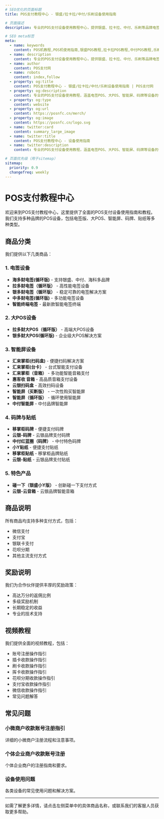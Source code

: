 ```yaml
---
# SEO优化的页面标题
title: POS支付教程中心 - 银盛/拉卡拉/中付/乐刷设备使用指南

# 页面描述
description: 专业的POS支付设备使用教程中心，提供银盛、拉卡拉、中付、乐刷等品牌电签POS、大POS、智能屏、码牌、贴纸等设备的详细操作指南和使用教程

# SEO meta标签
meta:
  - name: keywords
    content: POS机教程,POS机使用指南,银盛POS教程,拉卡拉POS教程,中付POS教程,乐刷POS教程,电签POS使用,大POS操作,智能屏教程,码牌使用,POS设备指南,收款设备教程,移动支付教程
  - name: description
    content: 专业的POS支付设备使用教程中心，提供银盛、拉卡拉、中付、乐刷等品牌电签POS、大POS、智能屏、码牌、贴纸等设备的详细操作指南和使用教程
  - name: author
    content: POS支付网
  - name: robots
    content: index,follow
  - property: og:title
    content: POS支付教程中心 - 银盛/拉卡拉/中付/乐刷设备使用指南 | POS支付网
  - property: og:description
    content: 专业的POS支付设备使用教程，涵盖电签POS、大POS、智能屏、码牌等设备的详细操作指南
  - property: og:type
    content: website
  - property: og:url
    content: https://posnfc.cn/merch/
  - property: og:image
    content: https://posnfc.cn/logo.svg
  - name: twitter:card
    content: summary_large_image
  - name: twitter:title
    content: POS支付教程中心 - 设备使用指南
  - name: twitter:description
    content: 专业的POS支付设备使用教程，涵盖电签POS、大POS、智能屏、码牌等设备的详细操作指南

# 页面优先级（用于sitemap）
sitemap:
  priority: 0.9
  changefreq: weekly
---
```


# POS支付教程中心

欢迎来到POS支付教程中心，这里提供了全面的POS支付设备使用指南和教程。我们支持多种品牌的POS设备，包括电签版、大POS、智能屏、码牌、贴纸等多种类型。

## 商品分类

我们提供以下几类商品：

### 1. 电签设备
- **海多财电签(循环版)** - 支持银盛、中付、海科多品牌
- **拉多财电签（循环版）** - 高性能电签设备
- **银多财电签（循环版）** - 稳定可靠的电签解决方案
- **中多财电签(循环版)** - 多功能电签设备
- **智能终端电签** - 最新款智能电签终端

### 2. 大POS设备
- **拉多财大POS（循环版）** - 高端大POS设备
- **银多财大POS(循环版)** - 企业级大POS解决方案

### 3. 智能屏设备
- **汇来掌柜(扫码盒)** - 便捷扫码解决方案
- **汇来掌柜(台卡）** - 台式智能支付设备
- **汇来掌柜（音箱）** - 多功能智能音箱支付
- **惠客收 音箱** - 高品质音箱支付设备
- **云银扫码盒** - 高效扫码设备
- **智能屏（买断版）** - 一次性购买智能屏
- **智能屏（循环版）** - 循环使用智能屏
- **中付智能屏** - 中付品牌智能屏

### 4. 码牌与贴纸
- **移掌柜码牌** - 便捷支付码牌
- **云银-码牌** - 云银品牌支付码牌
- **中付红蓝圈（码牌）** - 中付特色码牌
- **小Y贴纸** - 便捷支付贴纸
- **移掌柜贴纸** - 移掌柜品牌贴纸
- **云银-贴纸** - 云银品牌支付贴纸

### 5. 特色产品
- **碰一下（银盛小Y版）** - 创新碰一下支付方式
- **云银-云音箱** - 云银品牌智能音箱

## 商品说明

所有商品均支持多种支付方式，包括：
- 微信支付
- 支付宝
- 银联卡支付
- 花呗分期
- 其他主流支付方式

## 奖励说明

我们为合作伙伴提供丰厚的奖励政策：
- 高达万分的返佣比例
- 多级奖励机制
- 长期稳定的收益
- 专业的技术支持

## 视频教程

我们提供全面的视频教程，包括：
- 账号注册操作指引
- 插卡收款操作指引
- 刷卡收款操作指引
- 挥卡收款操作指引
- 花呗分期收款操作指引
- 支付宝收款操作指引
- 微信收款操作指引
- 常见问题解答

## 常见问题

### 小微商户收款账号注册指引
详细的小微商户注册流程和注意事项。

### 个体企业商户收款账号注册
个体企业商户的注册指南和要求。

### 设备使用问题
各类设备的常见使用问题和解决方案。

---

如需了解更多详情，请点击左侧菜单中的具体商品名称，或联系我们的客服人员获取更多帮助。

